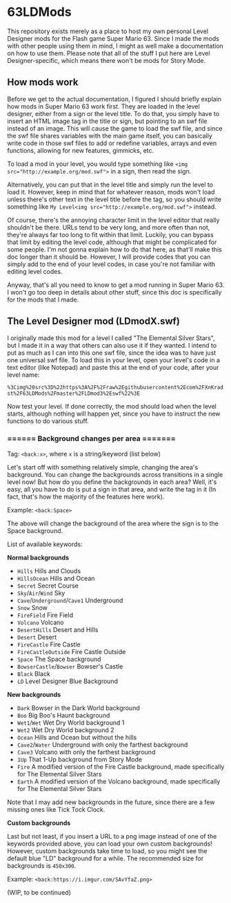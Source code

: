 # 63LDMods
This repository exists merely as a place to host my own personal Level Designer mods for the Flash game Super Mario 63.
Since I made the mods with other people using them in mind, I might as well make a documentation on how to use them. Please note that all of the stuff I put here are Level Designer-specific, which means there won't be mods for Story Mode.

## How mods work
Before we get to the actual documentation, I figured I should briefly explain how mods in Super Mario 63 work first. They are loaded in the level designer, either from a sign or the level title. To do that, you simply have to insert an HTML image tag in the title or sign, but pointing to an swf file instead of an image. This will cause the game to load the swf file, and since the swf file shares variables with the main game itself, you can basically write code in those swf files to add or redefine variables, arrays and even functions, allowing for new features, gimmicks, etc.

To load a mod in your level, you would type something like `<img src="http://example.org/mod.swf">` in a sign, then read the sign.

Alternatively, you can put that in the level title and simply run the level to load it. However, keep in mind that for whatever reason, mods won't load unless there's other text in the level title before the tag, so you should write something like `My Level<img src="http://example.org/mod.swf">` instead.

Of course, there's the annoying character limit in the level editor that really shouldn't be there. URLs tend to be very long, and more often than not, they're always far too long to fit within that limit. Luckily, you can bypass that limit by editing the level code, although that might be complicated for some people. I'm not gonna explain how to do that here, as that'll make this doc longer than it should be. However, I will provide codes that you can simply add to the end of your level codes, in case you're not familiar with editing level codes.

Anyway, that's all you need to know to get a mod running in Super Mario 63. I won't go too deep in details about other stuff, since this doc is specifically for the mods that I made.

## The Level Designer mod (LDmodX.swf)
I originally made this mod for a level I called "The Elemental Silver Stars", but I made it in a way that others can also use it if they wanted. I intend to put as much as I can into this one swf file, since the idea was to have just one universal swf file. To load this in your level, open your level's code in a text editor (like Notepad) and paste this at the end of your code, after your level name:

`%3Cimg%20src%3D%22https%3A%2F%2Fraw%2Egithubusercontent%2Ecom%2FXnKradst%2F63LDMods%2Fmaster%2FLDmod3%2Eswf%22%3E`

Now test your level. If done correctly, the mod should load when the level starts, although nothing will happen yet, since you have to instruct the new functions to do various stuff.

### ====== Background changes per area =======
Tag: `<back:x>`, where `x` is a string/keyword (list below)

Let's start off with something relatively simple, changing the area's background. You can change the backgrounds across transitions in a single level now! But how do you define the backgrounds in each area? Well, it's easy, all you have to do is put a sign in that area, and write the tag in it (In fact, that's how the majority of the features here work).

Example: `<back:Space>`

The above will change the background of the area where the sign is to the Space background.

List of available keywords:

**Normal backgrounds**
- `Hills` Hills and Clouds
- `HillsOcean` Hills and Ocean
- `Secret` Secret Course
- `Sky`/`Air`/`Wind` Sky
- `Cave`/`Underground`/`Cave1` Underground
- `Snow` Snow
- `FireField` Fire Field
- `Volcano` Volcano
- `DesertHills` Desert and Hills
- `Desert` Desert
- `FireCastle` Fire Castle
- `FireCastleOutside` Fire Castle Outside
- `Space` The Space background
- `BowserCastle`/`Bowser` Bowser's Castle
- `Black` Black
- `LD` Level Designer Blue Background

**New backgrounds**
- `Dark` Bowser in the Dark World background
- `Boo` Big Boo's Haunt background
- `Wet1`/`Wet` Wet Dry World background 1
- `Wet2` Wet Dry World background 2
- `Ocean` Hills and Ocean but without the hills
- `Cave2`/`Water` Underground with only the farthest background
- `Cave3` Volcano with only the farthest background
- `1Up` That 1-Up background from Story Mode
- `Fire` A modified version of the Fire Castle background, made specifically for The Elemental Silver Stars
- `Earth` A modified version of the Volcano background, made specifically for The Elemental Silver Stars

Note that I may add new backgrounds in the future, since there are a few missing ones like Tick Tock Clock.

**Custom backgrounds**

Last but not least, if you insert a URL to a png image instead of one of the keywords provided above, you can load your own custom backgrounds! However, custom backgrounds take time to load, so you might see the default blue "LD" background for a while. The recommended size for backgrounds is `450x300`.

Example: `<back:https://i.imgur.com/SAvYfaZ.png>`

(WIP, to be continued)
